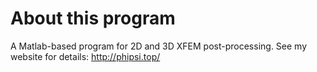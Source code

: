 # About this program
A Matlab-based program for 2D and 3D XFEM post-processing. See my website for details: http://phipsi.top/
